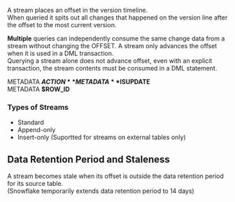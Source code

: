 A stream places an offset in the version timeline.  
When queried it spits out all changes that happened on the version line after the offset to the most current version.  

**Multiple** queries can independently consume the same change data from a stream without changing the OFFSET. A stream only advances the offset when it is used in a DML transaction.  
Querying a stream alone does not advance offset, even with an explicit transaction, the stream contents must be consumed in a DML statement.  

METADATA **$ACTION**  
METADATA **$ISUPDATE**  
METADATA **$ROW_ID**  

### Types of Streams
- Standard
- Append-only
- Insert-only (Suportted for streams on external tables only)

## Data Retention Period and Staleness
A stream becomes stale when its offset is outside the data retention period for its source table.  
(Snowflake temporarily extends data retention period to 14 days)  
